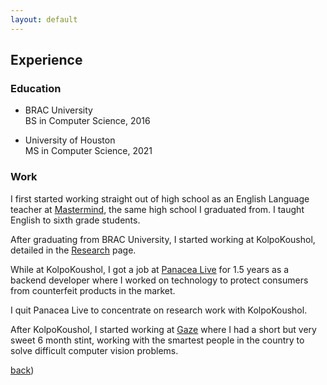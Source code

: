 ```yaml
---
layout: default
---
```


## Experience

### Education
* BRAC University  
BS in Computer Science, 2016

* University of Houston  
MS in Computer Science, 2021


### Work

I first started working straight out of high school as an English Language  teacher at [Mastermind](https://www.mastermindschool.org/), the same high school I graduated from. I taught English to sixth grade students.

After graduating from BRAC University, I started working at KolpoKoushol, detailed in the [Research](../pages/research) page.

While at KolpoKoushol, I got a job at [Panacea Live](https://www.panacea.live/) for 1.5 years as a backend developer where I worked on technology to protect consumers from counterfeit products in the market.

I quit Panacea Live to concentrate on research work with KolpoKoushol.

After KolpoKoushol, I started working at [Gaze](https://gaze.ai) where I had a short but very sweet 6 month stint, working with the smartest people in the country to solve difficult computer vision problems.


[back](https://shoumikchow.com))
